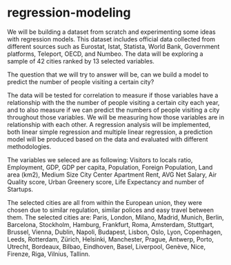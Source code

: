 # regression-modeling
We will be building a dataset from scratch and experimenting some ideas with regression models.
This dataset includes official data collected from different sources such as Eurostat, Istat, Statista, World Bank, Government platforms, Teleport, OECD, and Numbeo. The data will be exploring a sample of 42 cities ranked by 13 selected variables.

The question that we will try to answer will be, can we build a model to predict the number of people visiting a certain city?

The data will be tested for correlation to measure if those variables have a relationship with the the number of people visiting a certain city each year, and to also measure if we can predict the numbers of people visiting a city throughout those variables. We will be measuring how those variables are in relationship with each other. A regression analysis will be implemented, both linear simple regression and multiple linear regression, a prediction model will be produced based on the data and evaluated with different methodologies.

The variables we seleced are as following: Visitors to locals ratio, Employment, GDP, GDP per capita, Population, Foreign Population, Land area (km2), Medium Size City Center Apartment Rent, AVG Net Salary, Air Quality score, Urban Greenery score, Life Expectancy and number of Startups. 

The selected cities are all from within the European union, they were chosen due to similar regulation, similar polices and easy travel between them. The selected cities are: Paris, London, Milano, Madrid, Munich, Berlin, Barcelona, Stockholm, Hamburg, Frankfurt, Roma, Amsterdam, Stuttgart, Brussel, Vienna, Dublin, Napoli, Budapest, Lisbon, Oslo, Lyon, Copenhagen, Leeds, Rotterdam, Zürich, Helsinki, Manchester, Prague, Antwerp, Porto, Utrecht, Bordeaux, Bilbao, Eindhoven, Basel, Liverpool, Genève, Nice, Firenze, Riga, Vilnius, Tallinn.

